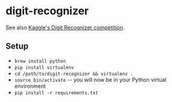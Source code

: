 # digit-recognizer

See also [Kaggle's Digit Recognizer competition](https://www.kaggle.com/c/digit-recognizer).

Setup
-----

- `brew install python`
- `pip install virtualenv`
- `cd /path/to/digit-recognizer && virtualenv .`
- `source bin/activate` -- you will now be in your Python virtual environment
- `pip install -r requirements.txt`
